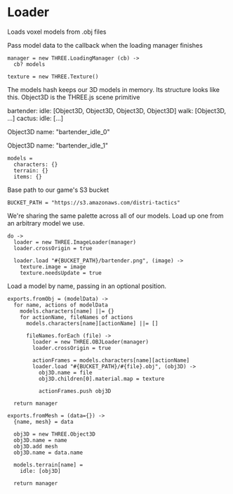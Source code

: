 Loader
======

Loads voxel models from .obj files

Pass model data to the callback when the loading manager finishes

    manager = new THREE.LoadingManager (cb) ->
      cb? models

    texture = new THREE.Texture()

The models hash keeps our 3D models in memory.
Its structure looks like this.
Object3D is the THREE.js scene primitive

bartender:
  idle: [Object3D, Object3D, Object3D, Object3D]
  walk: [Object3D, ...]
cactus:
  idle: [...]

Object3D
  name: "bartender_idle_0"

Object3D
  name: "bartender_idle_1"

    models =
      characters: {}
      terrain: {}
      items: {}

Base path to our game's S3 bucket

    BUCKET_PATH = "https://s3.amazonaws.com/distri-tactics"

We're sharing the same palette across all of our models.
Load up one from an arbitrary model we use.

    do ->
      loader = new THREE.ImageLoader(manager)
      loader.crossOrigin = true

      loader.load "#{BUCKET_PATH}/bartender.png", (image) ->
        texture.image = image
        texture.needsUpdate = true

Load a model by name, passing in an optional position.

    exports.fromObj = (modelData) ->
      for name, actions of modelData
        models.characters[name] ||= {}
        for actionName, fileNames of actions
          models.characters[name][actionName] ||= []

          fileNames.forEach (file) ->
            loader = new THREE.OBJLoader(manager)
            loader.crossOrigin = true

            actionFrames = models.characters[name][actionName] 
            loader.load "#{BUCKET_PATH}/#{file}.obj", (obj3D) ->
              obj3D.name = file
              obj3D.children[0].material.map = texture

              actionFrames.push obj3D 

      return manager
    
    exports.fromMesh = (data={}) ->
      {name, mesh} = data
    
      obj3D = new THREE.Object3D 
      obj3D.name = name
      obj3D.add mesh
      obj3D.name = data.name
      
      models.terrain[name] =
        idle: [obj3D]
      
      return manager 
